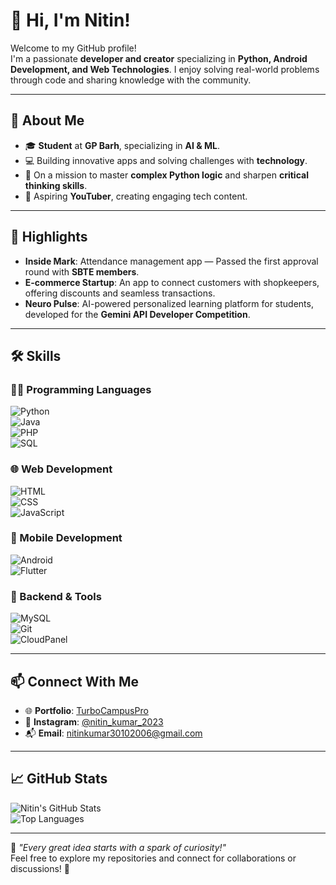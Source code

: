 # 👋 Hi, I'm Nitin!  
Welcome to my GitHub profile!  
I'm a passionate **developer and creator** specializing in **Python, Android Development, and Web Technologies**. I enjoy solving real-world problems through code and sharing knowledge with the community.  

---

## 🚀 About Me  
- 🎓 **Student** at **GP Barh**, specializing in **AI & ML**.  
- 💻 Building innovative apps and solving challenges with **technology**.  
- 🧠 On a mission to master **complex Python logic** and sharpen **critical thinking skills**.  
- 🎥 Aspiring **YouTuber**, creating engaging tech content.  

---

## 🌟 Highlights  
- **Inside Mark**: Attendance management app — Passed the first approval round with **SBTE members**.  
- **E-commerce Startup**: An app to connect customers with shopkeepers, offering discounts and seamless transactions.  
- **Neuro Pulse**: AI-powered personalized learning platform for students, developed for the **Gemini API Developer Competition**.  

---

## 🛠️ Skills  
### 🧑‍💻 Programming Languages  
![Python](https://img.shields.io/badge/-Python-blue?style=flat&logo=python)  
![Java](https://img.shields.io/badge/-Java-orange?style=flat&logo=java)  
![PHP](https://img.shields.io/badge/-PHP-777bb4?style=flat&logo=php)  
![SQL](https://img.shields.io/badge/-SQL-lightgrey?style=flat&logo=sqlite)  

### 🌐 Web Development  
![HTML](https://img.shields.io/badge/-HTML5-orange?style=flat&logo=html5)  
![CSS](https://img.shields.io/badge/-CSS3-blue?style=flat&logo=css3)  
![JavaScript](https://img.shields.io/badge/-JavaScript-yellow?style=flat&logo=javascript)  

### 📱 Mobile Development  
![Android](https://img.shields.io/badge/-Android-green?style=flat&logo=android)  
![Flutter](https://img.shields.io/badge/-Flutter-blue?style=flat&logo=flutter)  

### 📂 Backend & Tools  
![MySQL](https://img.shields.io/badge/-MySQL-blue?style=flat&logo=mysql)  
![Git](https://img.shields.io/badge/-Git-orange?style=flat&logo=git)  
![CloudPanel](https://img.shields.io/badge/-CloudPanel-lightblue?style=flat&logo=cloudflare)  

---

## 📫 Connect With Me  
- 🌐 **Portfolio**: [TurboCampusPro](https://turbocampuspro.com/)  
- 📸 **Instagram**: [@nitin_kumar_2023](https://www.instagram.com/nitin_kumar_2023/)  
- 📬 **Email**: [nitinkumar30102006@gmail.com](mailto:nitinkumar30102006@gmail.com)  

---

## 📈 GitHub Stats  
![Nitin's GitHub Stats](https://github-readme-stats.vercel.app/api?username=nitinkumar2024&show_icons=true&theme=radical)  
![Top Languages](https://github-readme-stats.vercel.app/api/top-langs/?username=nitinkumar2024&layout=compact&theme=radical)  

---

🌟 *"Every great idea starts with a spark of curiosity!"*  
Feel free to explore my repositories and connect for collaborations or discussions! 🚀
